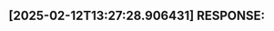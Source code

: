 [2025-02-12T13:27:28.906431] RESPONSE:
--------------------------------------------------------------------------------

